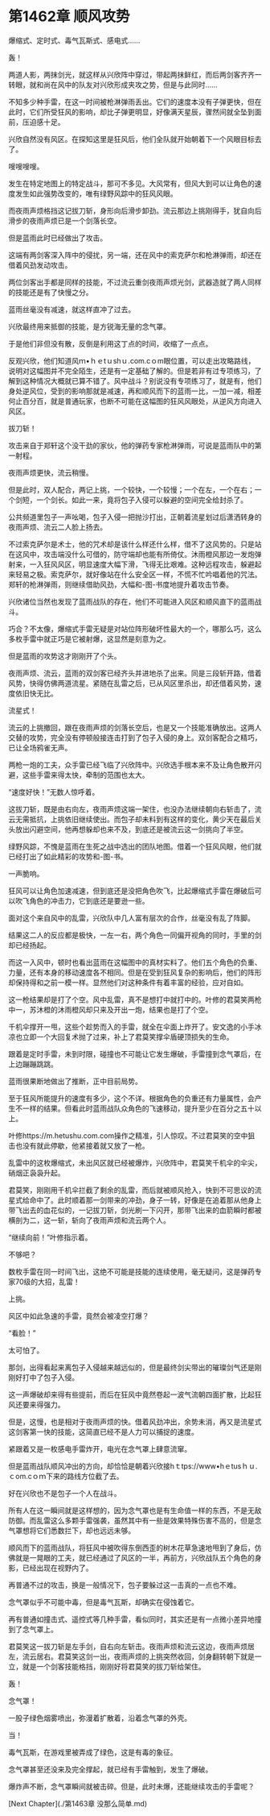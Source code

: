 # 第1462章 顺风攻势

爆缩式、定时式、毒气瓦斯式、感电式……

轰！

两道人影，两抹剑光，就这样从兴欣阵中穿过，带起两抹鲜红，而后两剑客齐齐一转眼，就和尚在风中的队友对兴欣形成夹攻之势，但是与此同时……

不知多少种手雷，在这一时间被枪淋弹雨丢出。它们的速度本没有子弹更快，但在此时，它们所受狂风的影响，却比子弹更明显，好像满天星辰，骤然间就全坠到面前，压迫感十足。

兴欣自然没有风区。在探知这里是狂风后，他们全队就开始朝着下一个风眼目标去了。

嗖嗖嗖嗖。

发生在特定地图上的特定战斗，那可不多见。大风常有，但风大到可以让角色的速度发生如此强势改变的，唯有绿野风踪中的狂风风眼。

而夜雨声烦格挡这记拔刀斩，身形向后滑步卸劲。流云那边上挑刚得手，犹自向后滑步的夜雨声烦已是一个剑落长空。

但是蓝雨此时已经做出了攻击。

这端有两剑客深入阵中的侵扰，另一端，还在风中的索克萨尔和枪淋弹雨，却还在借着风劲发动攻击。

两位剑客出手都是同样的技能，不过流云重剑夜雨声烦光剑，武器造就了两人同样的技能还是有了快慢之分。

蓝雨丝毫没有减速，就这样直冲了过去。

兴欣最终用来抵御的技能，是方锐海无量的念气罩。

于是他们非但没有散，反倒是利用这丁点的时间，收缩了一点点。

反观兴欣，他们知道风ｍ•ｈｅtｕshｕ.com.cｏm眼位置，可以走出攻略路线，说明对这幅图并不完全陌生，还是有一定基础了解的。但是若非有过专项练习，了解到这种情况大概就已算不错了。风中战斗？别说没有专项练习了，就是有，他们身处逆风位，受到的影响那就是减速，再和顺风而下的蓝雨一比，一加一减，相差何止百分百，就是普通玩家，也断不可能在这幅图的狂风风眼处，从逆风方向进入风区。

拔刀斩！

攻击来自于郑轩这个没干劲的家伙，他的弹药专家枪淋弹雨，可说是蓝雨队中的第一射程。

夜雨声烦更快，流云稍慢。

但是此时，双人配合，两记上挑，一个较快，一个较慢；一个在左，一个在右；一个剑短，一个剑长。如此一来，竟将包子入侵可以躲避的空间完全给封杀了。

公共频道里包子一声吆喝，包子入侵一把抛沙打出，正朝着流星划过后潇洒转身的夜雨声烦、流云二人脸上扬去。

不过索克萨尔是术士，他的咒术却是该什么样还什么样，借不了这风势的。只是站在这风中，攻击端没什么可借的，防守端却也能有所倚仗。沐雨橙风那边一发炮弹射来，一入狂风风区，明显速度大幅下滑，飞得无比艰难。这种远程攻击，躲避起来轻易之极。索克萨尔，就好像站在什么安全区一样，不慌不忙吟唱着他的咒法。郑轩的枪淋弹雨，则继续借助风劲，大幅和-图-书度地提升着攻击节奏。

兴欣诸位当然也发现了蓝雨战队的存在，他们不可能进入风区和顺风直下的蓝雨战斗。

巧合？不太像，爆缩式手雷无疑是对站位阵形破坏性最大的一个，哪那么巧，这么多枚手雷中就正巧是它被射爆，这显然是刻意为之。

但是蓝雨的攻势这才刚刚开了个头。

夜雨声烦、流云，蓝雨的双剑客已经齐头并进地杀了出来。同是三段斩开路，借着风势，快得仿佛两道流星。紧随在乱雷之后，已从风区里杀出，却还借着风势，速度依旧快无比。

流星式！

流云的上挑撤回，跟在夜雨声烦的剑落长空后，也是又一个技能准确放出。这两人交替的攻势，完全没有停顿般接连击打到了包子入侵的身上。双剑客配合之精巧，已让全场鸦雀无声。

两枪一炮的工夫，众手雷已经飞临了兴欣阵中。兴欣选手根本来不及让角色散开闪避，这些手雷来得太快，牵制的范围也太大。

“速度好快！”无数人惊呼着。

这拔刀斩，既是由右向左，夜雨声烦这端一架住，也没办法继续朝向右斩击了，流云无需抵抗，上挑依旧继续使出。而包子却未料到有这样的变化，黄少天在最后关头放出闪避空间，他再想躲却也来不及，到底还是被流云这一剑挑向了半空。

绿野风踪，不愧是蓝雨在生死之战中选出的团队地图。借着一个狂风风眼，他们就已经打出了如此精彩的攻势和-图-书。

一声脆响。

狂风可以让角色加速减速，但到底还是没把角色吹飞，比起爆缩式手雷在爆破后可以吹飞角色的冲击力，它到底还是要逊一些。

面对这个来自风中的乱雷，兴欣队中几人富有层次的合作，丝毫没有乱了阵脚。

结果这二人的反应都是极快，一左一右，两个角色一同偏开视角的同时，手里的剑却已经扬起。

而这一入风中，顿时也看出蓝雨在这幅图中的真材实料了。他们五个角色的负重、力量，还有本身的移动速度各不相同。但是在受到狂风复杂的影响后，他们的阵形却保持得和之前一模一样。显然他们对这种条件有着丰富的经验，应对自如。

这一枪结果却是打了个空。风中乱雷，真不是想打中就打中的。叶修的君莫笑两枪中一，苏沐橙的沐雨橙风却只来及开出一炮，结果也是打了个空。

千机伞撑开一甩，这些个趁势而入的手雷，就全在伞面上炸开了。安文逸的小手冰凉也立即一个大回复术抛了过来，补上了君莫笑撑伞盾硬顶损失的生命。

跟着是定时手雷，未到时限，碰撞也不可能让它发生爆破，手雷撞到念气罩后，在上边蹦蹦跳跳。

蓝雨很果断地做出了推断，正中目前局势。

至于狂风所能提升的速度有多少，这个不详。根据角色的负重还有力量属性，会产生不一样的结果。但看此时蓝雨战队众角色的飞速移动，提升至少在百分之五十以上。

叶修https://m.hetushu.com.com操作之精准，引人惊叹。不过君莫笑的空中狙击也没有就此停歇，他紧接着就又放了一枪。

乱雷中的这枚爆缩式，未出风区就已经被爆炸，兴欣阵中，君莫笑千机伞的伞尖，硝烟正袅袅升起。

君莫笑，刚刚用千机伞拦截了剩余的乱雷，而后就被顺风抢入，快到不可思议的流星式给命中了。此时顺着那一剑带来的冲劲，身子一转，好像是在追着那从他身上带飞出去的血花似的，一记拔刀斩，剑光刷一下闪开，那带飞出来的血箭瞬时都被横剖为二，这一斩，斩向了夜雨声烦和流云两个人。

“继续向前！”叶修指示着。

不够吧？

数枚手雷在同一时间飞出，这绝不可能是技能的连续使用，毫无疑问，这是弹药专家70级的大招，乱雷！

上挑。

风区中如此急速的手雷，竟然会被凌空打爆？

“看脸！”

太可怕了。

那剑，出得看起来离包子入侵越来越远似的，但是最终剑尖带出的璀璨剑气还是刚刚好打中了包子入侵。

这一声爆破却来得有些提前，而后在狂风中竟然卷起一波气流朝四面扩散，比起狂风还要来得强力。

但是，这慢，也是相对于夜雨声烦的快。借着风劲冲出，余势未消，再又是流星式这剑客第一快的技能，这简直已经不是人力可以捕捉的速度。

紧跟着又是一枚感电手雷炸开，电光在念气罩上肆意流窜。

但是蓝雨战队顺风冲出的方向，却恰恰是朝着兴欣接hｔtps://www•hｅtusｈｕ.ｃom.cｏｍ下来的路线方位截了去。

好在兴欣也不是包子一个人在战斗。

所有人在这一瞬间就是这样想的，因为念气罩也是有生命值一样的东西，不是无敌防御。而乱雷这么多颗手雷强袭，虽然其中有一些是效果特殊伤害不高的，但是念气罩想将它们悉数拦下，却也远远未够。

顺风而下的蓝雨战队，将狂风中被吹得东倒西歪的树木花草急速地甩到了身后，仿佛就是一晃眼的工夫，就已经通过了风区的一半，再前方，兴欣战队五个角色的身影，已经出现在视野内了。

再普通不过的攻击，换是一般情况下，包子要躲过这一击真的一点也不难。

念气罩似乎不可能中毒，但是毒气瓦斯，却确实在侵蚀着它。

再有普通如撞击式、遥控式等几种手雷，看似同时，其实还是有一点微小差异地撞到了念气罩上。

君莫笑这一拔刀斩是左手剑，自右向左斩击。夜雨声烦和流云这边，夜雨声烦居左，流云居右。君莫笑这剑一出，夜雨声烦的上挑突然收回，剑身翻转朝下就是一立，就是一个剑客技能格挡，刚刚好将君莫笑的拔刀斩给架住。

轰！

念气罩！

一股子绿色烟雾喷出，弥漫着扩散着，沿着念气罩的外壳。

当！

毒气瓦斯，在游戏里被弄成了绿色，这是有毒的象征。

念气罩甚至还没来及完全撑起，就已经有手雷触到，发生了爆破。

爆炸声不断，念气罩瞬间就被击碎。但是，此时未爆，还能继续攻击的手雷呢？



[Next Chapter](./第1463章 没那么简单.md)